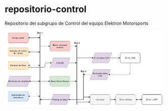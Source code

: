 # repositorio-control
Repositorio del subgrupo de Control del equipo Elektron Motorsports

![Arquitectura Firmware Control](/arquitectura-firmware-control-v1.0.png)
